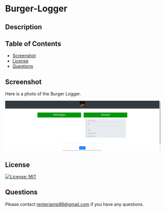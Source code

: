 # Burger-Logger

## **Description**
 

## Table of Contents

* [Screenshot](#screenshot)
* [License](#license)
* [Questions](#questions)

## **Screenshot**

Here is a photo of the Burger Logger.

![Burger_Devourer](public\assets\img\burger-app-node-handlebars.herokuapp.com_burgers.png)


## **License**

[![License: MIT](https://img.shields.io/badge/License-MIT-yellow.svg)](https://opensource.org/licenses/MIT)


## **Questions**

Please contact <renteriamp96@gmail.com> if you have any questions.